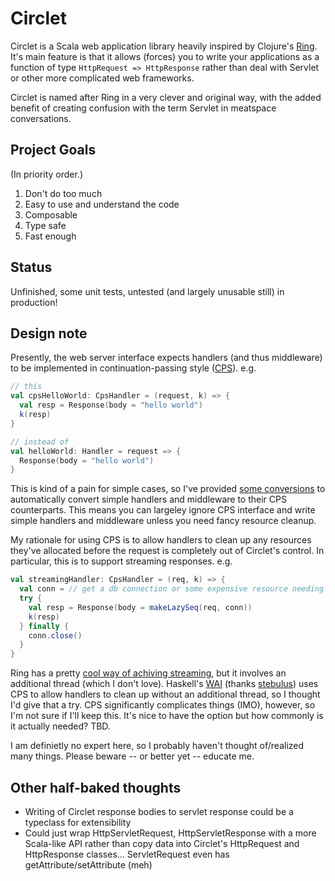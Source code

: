 # Circlet

Circlet is a Scala web application library heavily inspired by Clojure's
[Ring](https://github.com/ring-clojure/ring). It's main feature is that it 
allows (forces) you to write your applications as a function of 
type `HttpRequest => HttpResponse` rather than deal with Servlet or other more
complicated web frameworks.

Circlet is named after Ring in a very clever and original way, with the added 
benefit of creating confusion with the term Servlet in meatspace conversations.

## Project Goals

(In priority order.)

1. Don't do too much
1. Easy to use and understand the code
1. Composable
1. Type safe
1. Fast enough

## Status

Unfinished, some unit tests, untested (and largely unusable still) in production!

## Design note

Presently, the web server interface expects handlers (and thus middleware) to be implemented in 
continuation-passing style ([CPS](https://en.wikipedia.org/wiki/Continuation-passing_style)). e.g.

```scala
// this
val cpsHelloWorld: CpsHandler = (request, k) => {
  val resp = Response(body = "hello world")
  k(resp)
}

// instead of
val helloWorld: Handler = request => {
  Response(body = "hello world")
}
```

This is kind of a pain for simple cases, so I've provided [some conversions](src/main/scala/com/markfeeney/circlet/CpsConverters.scala) 
to automatically convert simple handlers and middleware to their CPS counterparts. This means you 
can largeley ignore CPS interface and write simple handlers and middleware unless you need fancy
resource cleanup.

My rationale for using CPS is to allow handlers to clean up any resources they've allocated before the 
request is completely out of Circlet's control.  In particular, this is to support streaming responses. e.g.
 
```scala
val streamingHandler: CpsHandler = (req, k) => {
  val conn = // get a db connection or some expensive resource needing cleanup
  try {
    val resp = Response(body = makeLazySeq(req, conn))
    k(resp)
  } finally {
    conn.close()
  }
}
```

Ring has a pretty [cool way of achiving streaming](https://github.com/ring-clojure/ring/blob/d302502ea4da392016963d33bd81028bc761d8c8/ring-core/src/ring/util/io.clj#L26-L29), 
but it involves an additional thread (which I don't love).  Haskell's [WAI](https://hackage.haskell.org/package/wai-3.2.1/docs/Network-Wai.html)
(thanks [stebulus](https://github.com/stebulus)) uses CPS to 
allow handlers to clean up without an additional thread, so I thought I'd give that a try. CPS 
significantly complicates things (IMO), however, so I'm not sure if I'll keep this.  It's nice to 
have the option but how commonly is it actually needed? TBD.

I am definietly no expert here, so I probably haven't thought of/realized many things. Please 
beware -- or better yet -- educate me.

## Other half-baked thoughts

* Writing of Circlet response bodies to servlet response could be a typeclass for extensibility
* Could just wrap HttpServletRequest, HttpServletResponse with a more Scala-like API rather 
  than copy data into Circlet's HttpRequest and HttpResponse classes...  ServletRequest even has
  getAttribute/setAttribute (meh)
